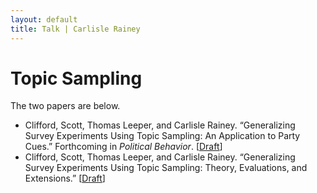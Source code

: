 ```yaml
---
layout: default
title: Talk | Carlisle Rainey
---
```

# Topic Sampling 

The two papers are below.

- Clifford, Scott, Thomas Leeper, and Carlisle Rainey. “Generalizing Survey Experiments Using Topic Sampling: An Application to Party Cues.” Forthcoming in *Political Behavior*. [[Draft](https://www.dropbox.com/s/ng0pdkvef7xgadt/manuscript_blind.docx?dl=0)]
- Clifford, Scott, Thomas Leeper, and Carlisle Rainey. “Generalizing Survey Experiments Using Topic Sampling: Theory, Evaluations, and Extensions.” [[Draft](https://www.dropbox.com/s/r1qp09i9xo76p7n/gte-details.pdf?dl=0)]

<script async class="speakerdeck-embed" data-id="a5d31e94c89245eb902065fea1f0fe83" data-ratio="1.29456384323641" src="//speakerdeck.com/assets/embed.js"></script>
